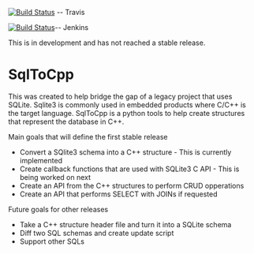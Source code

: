 [![Build Status](https://travis-ci.org/banjocat/SqlToCpp.svg?branch=master)](https://travis-ci.org/banjocat/SqlToCpp) -- Travis

[![Build Status](http://www.jackmuratore.com:8080/buildStatus/icon?job=sqltocpp)](http://www.jackmuratore.com:8080/job/sqltocpp/)-- Jenkins

This is in development and has not reached a stable release.

# SqlToCpp
This was created to help bridge the gap of a legacy project that uses SQLite.
Sqlite3 is commonly used in embedded products where C/C++ is the target language.
SqlToCpp is a python tools to help create structures that represent the database in C++.

Main goals that will define the first stable release
* Convert a SQlite3 schema into a C++ structure - This is currently implemented
* Create callback functions that are used with SQLite3 C API - This is being worked on next
* Create an API from the C++ structures to perform CRUD opperations
* Create an API that performs SELECT with JOINs if requested

Future goals for other releases
* Take a C++ structure header file and turn it into a SQLite schema
* Diff two SQL schemas and create update script
* Support other SQLs
